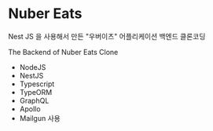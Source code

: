 # Nuber Eats

Nest JS 을 사용해서 만든 "우버이츠" 어플리케이션 백엔드 클론코딩

The Backend of Nuber Eats Clone

- NodeJS
- NestJS
- Typescript
- TypeORM
- GraphQL
- Apollo
- Mailgun
  사용
